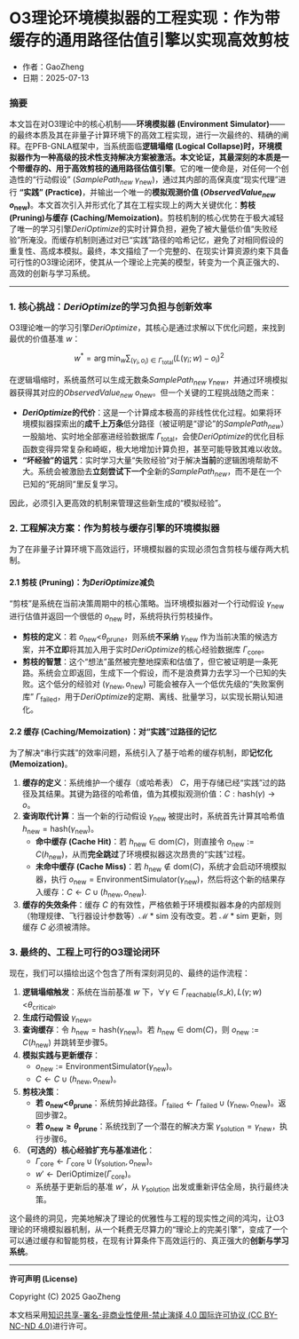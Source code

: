# O3理论环境模拟器的工程实现：作为带缓存的通用路径估值引擎以实现高效剪枝

- 作者：GaoZheng
- 日期：2025-07-13

### 摘要

本文旨在对O3理论中的核心机制——**环境模拟器 (Environment Simulator)**——的最终本质及其在非量子计算环境下的高效工程实现，进行一次最终的、精确的阐释。在PFB-GNLA框架中，当系统面临**逻辑塌缩 (Logical Collapse)时，环境模拟器作为一种高级的技术性支持解决方案被激活。本文论证，其最深刻的本质是一个带缓存的、用于高效剪枝的通用路径估值引擎**。它的唯一使命是，对任何一个创造性的“行动假设” ($SamplePath_{new}$ $\gamma_{\text{new}}$)，通过其内部的高保真度“现实代理”进行 **“实践” (Practice)**，并输出一个唯一的**模拟观测价值 ($ObservedValue_{new}$ $o_{\text{new}}$)**。本文首次引入并形式化了其在工程实现上的两大关键优化：**剪枝 (Pruning)与缓存 (Caching/Memoization)**。剪枝机制的核心优势在于极大减轻了唯一的学习引擎$DeriOptimize$的实时计算负担，避免了被大量低价值“失败经验”所淹没。而缓存机制则通过对已“实践”路径的哈希记忆，避免了对相同假设的重复性、高成本模拟。最终，本文描绘了一个完整的、在现实计算资源约束下具备可行性的O3理论闭环，使其从一个理论上完美的模型，转变为一个真正强大的、高效的创新与学习系统。

-----

### 1. 核心挑战：$DeriOptimize$的学习负担与创新效率

O3理论唯一的学习引擎$DeriOptimize$，其核心是通过求解以下优化问题，来找到最优的价值基准 $w$：

$$w^{*} = \arg\min_{w} \sum_{(\gamma_i, o_i) \in \Gamma_{\text{total}}} (L(\gamma_i; w) - o_i)^2$$

在逻辑塌缩时，系统虽然可以生成无数条$SamplePath_{new}$ $\gamma_{\text{new}}$，并通过环境模拟器获得其对应的$ObservedValue_{new}$ $o_{\text{new}}$。但一个关键的工程挑战随之而来：

  * **$DeriOptimize$的代价**：这是一个计算成本极高的非线性优化过程。如果将环境模拟器探索出的**成千上万条**低分路径（被证明是“谬论”的$SamplePath_{new}$）一股脑地、实时地全部塞进经验数据库 $\Gamma_{\text{total}}$，会使$DeriOptimize$的优化目标函数变得异常复杂和崎岖，极大地增加计算负担，甚至可能导致其难以收敛。
  * **“坏经验”的诅咒**：实时学习大量“失败经验”对于解决**当前**的逻辑困境帮助不大。系统会被激励去**立刻尝试下一个**全新的$SamplePath_{new}$，而不是在一个已知的“死胡同”里反复学习。

因此，必须引入更高效的机制来管理这些新生成的“模拟经验”。

### 2. 工程解决方案：作为剪枝与缓存引擎的环境模拟器

为了在非量子计算环境下高效运行，环境模拟器的实现必须包含剪枝与缓存两大机制。

#### 2.1 剪枝 (Pruning)：为$DeriOptimize$减负

“剪枝”是系统在当前决策周期中的核心策略。当环境模拟器对一个行动假设 $\gamma_{\text{new}}$ 进行估值并返回一个很低的 $o_{\text{new}}$ 时，系统将执行剪枝操作。

  * **剪枝的定义**：若 $o_{\text{new}} \text{<} \theta_{\text{prune}}$，则系统**不采纳** $\gamma_{\text{new}}$ 作为当前决策的候选方案，并**不立即**将其加入用于实时$DeriOptimize$的核心经验数据库 $\Gamma_{\text{core}}$。
  * **剪枝的智慧**：这个“想法”虽然被完整地探索和估值了，但它被证明是一条死路。系统会立即返回，生成下一个假设，而不是浪费算力去学习一个已知的失败。这个低分的经验对 $(\gamma_{\text{new}}, o_{\text{new}})$ 可能会被存入一个低优先级的“失败案例库” $\Gamma_{\text{failed}}$，用于$DeriOptimize$的定期、离线、批量学习，以实现长期认知进化。

#### 2.2 缓存 (Caching/Memoization)：对“实践”过路径的记忆

为了解决“串行实践”的效率问题，系统引入了基于哈希的缓存机制，即**记忆化 (Memoization)**。

1.  **缓存的定义**：系统维护一个缓存（或哈希表） $C$，用于存储已经“实践”过的路径及其结果。其键为路径的哈希值，值为其模拟观测价值：$C: \text{hash}(\gamma) \to o$。
2.  **查询取代计算**：当一个新的行动假设 $\gamma_{\text{new}}$ 被提出时，系统首先计算其哈希值 $h_{\text{new}} = \text{hash}(\gamma_{\text{new}})$。
      * **命中缓存 (Cache Hit)**：若 $h_{\text{new}} \in \text{dom}(C)$，则直接令 $o_{\text{new}} := C(h_{\text{new}})$，从而**完全跳过**了环境模拟器这次昂贵的“实践”过程。
      * **未命中缓存 (Cache Miss)**：若 $h_{\text{new}} \notin \text{dom}(C)$，系统才会启动环境模拟器，执行 $o_{\text{new}} = \text{EnvironmentSimulator}(\gamma_{\text{new}})$，然后将这个新的结果存入缓存：$C \leftarrow C \cup {(h_{\text{new}}, o_{\text{new}})}$.
3.  **缓存的失效条件**：缓存 $C$ 的有效性，严格依赖于环境模拟器本身的内部规则（物理规律、飞行器设计参数等）$\mathcal{M}*{\text{sim}}$ 没有改变。若 $\mathcal{M}*{\text{sim}}$ 更新，则缓存 $C$ 必须被清除。

### 3. 最终的、工程上可行的O3理论闭环

现在，我们可以描绘出这个包含了所有深刻洞见的、最终的运作流程：

1.  **逻辑塌缩触发**：系统在当前基准 $w$ 下，$\forall \gamma \in \Gamma_{\text{reachable}}(s\_k), L(\gamma; w) \text{<} \theta_{\text{critical}}$。
2.  **生成行动假设** $\gamma_{\text{new}}$。
3.  **查询缓存**：令 $h_{\text{new}} = \text{hash}(\gamma_{\text{new}})$。若 $h_{\text{new}} \in \text{dom}(C)$，则 $o_{\text{new}} := C(h_{\text{new}})$ 并跳转至步骤5。
4.  **模拟实践与更新缓存**：
      * $o_{\text{new}} := \text{EnvironmentSimulator}(\gamma_{\text{new}})$。
      * $C \leftarrow C \cup {(h_{\text{new}}, o_{\text{new}})}$。
5.  **剪枝决策**：
      * **若 $o_{\text{new}} \text{<} \theta_{\text{prune}}$**：系统剪掉此路径。$\Gamma_{\text{failed}} \leftarrow \Gamma_{\text{failed}} \cup {(\gamma_{\text{new}}, o_{\text{new}})}$。返回步骤2。
      * **若 $o_{\text{new}} \geq \theta_{\text{prune}}$**：系统找到了一个潜在的解决方案 $\gamma_{\text{solution}} = \gamma_{\text{new}}$，执行步骤6。
6.  **（可选的）核心经验扩充与基准进化**：
      * $\Gamma_{\text{core}} \leftarrow \Gamma_{\text{core}} \cup {(\gamma_{\text{solution}}, o_{\text{new}})}$。
      * $w' \leftarrow \text{DeriOptimize}(\Gamma_{\text{core}})$。
      * 系统基于更新后的基准 $w'$，从 $\gamma_{\text{solution}}$ 出发或重新评估全局，执行最终决策。

这个最终的洞见，完美地解决了理论的优雅性与工程的现实性之间的鸿沟，让O3理论的环境模拟器机制，从一个耗费无尽算力的“理论上的完美引擎”，变成了一个可以通过缓存和智能剪枝，在现有计算条件下高效运行的、真正强大的**创新与学习系统**。

---

**许可声明 (License)**

Copyright (C) 2025 GaoZheng 

本文档采用[知识共享-署名-非商业性使用-禁止演绎 4.0 国际许可协议 (CC BY-NC-ND 4.0)](https://creativecommons.org/licenses/by-nc-nd/4.0/deed.zh-Hans)进行许可。
